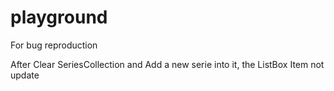 # playground
For bug reproduction

After Clear  SeriesCollection and Add a new serie into it, the ListBox Item not update

